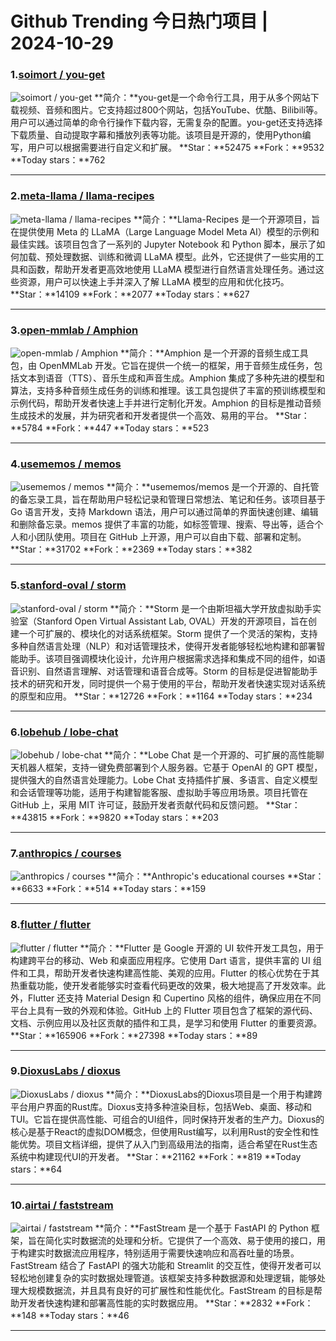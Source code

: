 # Github Trending 今日热门项目 | 2024-10-29
### 1.[soimort / you-get](https://github.com/soimort/you-get)

![soimort / you-get](https://opengraph.githubassets.com/511fdeba2a6b5f82ecf49d6475875318b8b21ddd6a8cef9bcfe9863622f14df2/soimort/you-get)
**简介：**you-get是一个命令行工具，用于从多个网站下载视频、音频和图片。它支持超过800个网站，包括YouTube、优酷、Bilibili等。用户可以通过简单的命令行操作下载内容，无需复杂的配置。you-get还支持选择下载质量、自动提取字幕和播放列表等功能。该项目是开源的，使用Python编写，用户可以根据需要进行自定义和扩展。
**Star：**52475
**Fork：**9532
**Today stars：**762

---

### 2.[meta-llama / llama-recipes](https://github.com/meta-llama/llama-recipes)

![meta-llama / llama-recipes](https://opengraph.githubassets.com/b4fa37008387fa3aa916790ca09e47e6737ed4885634a15d67ffea8fbd8a2d16/meta-llama/llama-recipes)
**简介：**Llama-Recipes 是一个开源项目，旨在提供使用 Meta 的 LLaMA（Large Language Model Meta AI）模型的示例和最佳实践。该项目包含了一系列的 Jupyter Notebook 和 Python 脚本，展示了如何加载、预处理数据、训练和微调 LLaMA 模型。此外，它还提供了一些实用的工具和函数，帮助开发者更高效地使用 LLaMA 模型进行自然语言处理任务。通过这些资源，用户可以快速上手并深入了解 LLaMA 模型的应用和优化技巧。
**Star：**14109
**Fork：**2077
**Today stars：**627

---

### 3.[open-mmlab / Amphion](https://github.com/open-mmlab/Amphion)

![open-mmlab / Amphion](https://repository-images.githubusercontent.com/719017363/315b2892-cef2-4a08-b98e-28c817515373)
**简介：**Amphion 是一个开源的音频生成工具包，由 OpenMMLab 开发。它旨在提供一个统一的框架，用于音频生成任务，包括文本到语音（TTS）、音乐生成和声音生成。Amphion 集成了多种先进的模型和算法，支持多种音频生成任务的训练和推理。该工具包提供了丰富的预训练模型和示例代码，帮助开发者快速上手并进行定制化开发。Amphion 的目标是推动音频生成技术的发展，并为研究者和开发者提供一个高效、易用的平台。
**Star：**5784
**Fork：**447
**Today stars：**523

---

### 4.[usememos / memos](https://github.com/usememos/memos)

![usememos / memos](https://repository-images.githubusercontent.com/436297812/02a4fe19-4a8b-4d8b-bd1f-be120b90737a)
**简介：**usememos/memos 是一个开源的、自托管的备忘录工具，旨在帮助用户轻松记录和管理日常想法、笔记和任务。该项目基于 Go 语言开发，支持 Markdown 语法，用户可以通过简单的界面快速创建、编辑和删除备忘录。memos 提供了丰富的功能，如标签管理、搜索、导出等，适合个人和小团队使用。项目在 GitHub 上开源，用户可以自由下载、部署和定制。
**Star：**31702
**Fork：**2369
**Today stars：**382

---

### 5.[stanford-oval / storm](https://github.com/stanford-oval/storm)

![stanford-oval / storm](https://repository-images.githubusercontent.com/776854298/2ff7b3f6-ed96-4dab-858e-be473611fdf3)
**简介：**Storm 是一个由斯坦福大学开放虚拟助手实验室（Stanford Open Virtual Assistant Lab, OVAL）开发的开源项目，旨在创建一个可扩展的、模块化的对话系统框架。Storm 提供了一个灵活的架构，支持多种自然语言处理（NLP）和对话管理技术，使得开发者能够轻松地构建和部署智能助手。该项目强调模块化设计，允许用户根据需求选择和集成不同的组件，如语音识别、自然语言理解、对话管理和语音合成等。Storm 的目标是促进智能助手技术的研究和开发，同时提供一个易于使用的平台，帮助开发者快速实现对话系统的原型和应用。
**Star：**12726
**Fork：**1164
**Today stars：**234

---

### 6.[lobehub / lobe-chat](https://github.com/lobehub/lobe-chat)

![lobehub / lobe-chat](https://repository-images.githubusercontent.com/643445235/0c78d33a-5855-4941-ab49-5798aa384a61)
**简介：**Lobe Chat 是一个开源的、可扩展的高性能聊天机器人框架，支持一键免费部署到个人服务器。它基于 OpenAI 的 GPT 模型，提供强大的自然语言处理能力。Lobe Chat 支持插件扩展、多语言、自定义模型和会话管理等功能，适用于构建智能客服、虚拟助手等应用场景。项目托管在 GitHub 上，采用 MIT 许可证，鼓励开发者贡献代码和反馈问题。
**Star：**43815
**Fork：**9820
**Today stars：**203

---

### 7.[anthropics / courses](https://github.com/anthropics/courses)

![anthropics / courses](https://opengraph.githubassets.com/11c23accb3efbf00f0beb806a8c28318bb987f1a8d575f9fbad9eb1c16de3f99/anthropics/courses)
**简介：**Anthropic's educational courses
**Star：**6633
**Fork：**514
**Today stars：**159

---

### 8.[flutter / flutter](https://github.com/flutter/flutter)

![flutter / flutter](https://repository-images.githubusercontent.com/31792824/fb7e5700-6ccc-11e9-83fe-f602e1e1a9f1)
**简介：**Flutter 是 Google 开源的 UI 软件开发工具包，用于构建跨平台的移动、Web 和桌面应用程序。它使用 Dart 语言，提供丰富的 UI 组件和工具，帮助开发者快速构建高性能、美观的应用。Flutter 的核心优势在于其热重载功能，使开发者能够实时查看代码更改的效果，极大地提高了开发效率。此外，Flutter 还支持 Material Design 和 Cupertino 风格的组件，确保应用在不同平台上具有一致的外观和体验。GitHub 上的 Flutter 项目包含了框架的源代码、文档、示例应用以及社区贡献的插件和工具，是学习和使用 Flutter 的重要资源。
**Star：**165906
**Fork：**27398
**Today stars：**89

---

### 9.[DioxusLabs / dioxus](https://github.com/DioxusLabs/dioxus)

![DioxusLabs / dioxus](https://opengraph.githubassets.com/46688025173a66befc20d52e50a18f91d88cb25601a46410eb59cc81198548ea/DioxusLabs/dioxus)
**简介：**DioxusLabs的Dioxus项目是一个用于构建跨平台用户界面的Rust库。Dioxus支持多种渲染目标，包括Web、桌面、移动和TUI。它旨在提供高性能、可组合的UI组件，同时保持开发者的生产力。Dioxus的核心是基于React的虚拟DOM概念，但使用Rust编写，以利用Rust的安全性和性能优势。项目文档详细，提供了从入门到高级用法的指南，适合希望在Rust生态系统中构建现代UI的开发者。
**Star：**21162
**Fork：**819
**Today stars：**64

---

### 10.[airtai / faststream](https://github.com/airtai/faststream)

![airtai / faststream](https://opengraph.githubassets.com/311bf3acd99d3eeeb16e15334c9cc7d3493c386edfc868131100a315bff1cf06/airtai/faststream)
**简介：**FastStream 是一个基于 FastAPI 的 Python 框架，旨在简化实时数据流的处理和分析。它提供了一个高效、易于使用的接口，用于构建实时数据流应用程序，特别适用于需要快速响应和高吞吐量的场景。FastStream 结合了 FastAPI 的强大功能和 Streamlit 的交互性，使得开发者可以轻松地创建复杂的实时数据处理管道。该框架支持多种数据源和处理逻辑，能够处理大规模数据流，并且具有良好的可扩展性和性能优化。FastStream 的目标是帮助开发者快速构建和部署高性能的实时数据应用。
**Star：**2832
**Fork：**148
**Today stars：**46

---

